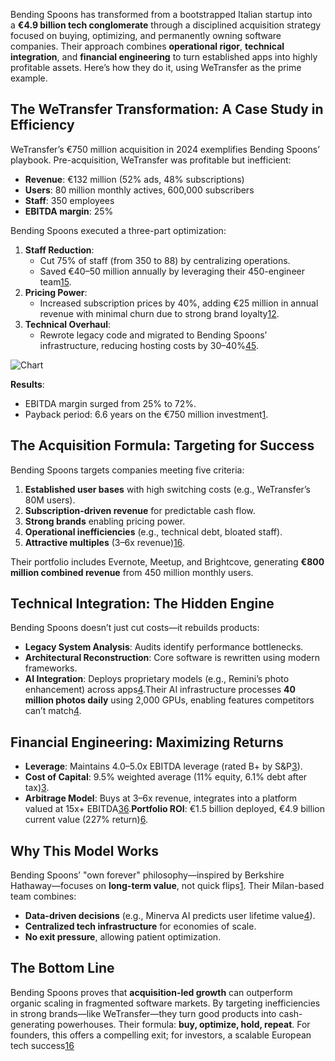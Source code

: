 Bending Spoons has transformed from a bootstrapped Italian startup into a **€4.9 billion tech conglomerate** through a disciplined acquisition strategy focused on buying, optimizing, and permanently owning software companies. Their approach combines **operational rigor**, **technical integration**, and **financial engineering** to turn established apps into highly profitable assets. Here’s how they do it, using WeTransfer as the prime example.

The WeTransfer Transformation: A Case Study in Efficiency
---------------------------------------------------------

WeTransfer’s €750 million acquisition in 2024 exemplifies Bending Spoons’ playbook. Pre-acquisition, WeTransfer was profitable but inefficient:

*   **Revenue**: €132 million (52% ads, 48% subscriptions) 
*   **Users**: 80 million monthly actives, 600,000 subscribers 
*   **Staff**: 350 employees 
*   **EBITDA margin**: 25%
    

Bending Spoons executed a three-part optimization:

1.  **Staff Reduction**:
    *   Cut 75% of staff (from 350 to 88) by centralizing operations.    
    *   Saved €40–50 million annually by leveraging their 450-engineer team[1](https://www.linkedin.com/pulse/bending-spoons-acquisition-strategy-wetransfer-case-nicola-verrini-uts8f)[5](https://verved.ai/blog/how-bending-spoons-mastered-product-acquisition).   
2.  **Pricing Power**:
    *   Increased subscription prices by 40%, adding €25 million in annual revenue with minimal churn due to strong brand loyalty[1](https://www.linkedin.com/pulse/bending-spoons-acquisition-strategy-wetransfer-case-nicola-verrini-uts8f)[2](https://www.techradar.com/pro/bending-spoons-snaps-up-wetransfer).     
3.  **Technical Overhaul**:
    *   Rewrote legacy code and migrated to Bending Spoons’ infrastructure, reducing hosting costs by 30–40%[4](https://cloud.google.com/transform/bending-spoons-cloud-ai-built-apps-100-million-users)[5](https://verved.ai/blog/how-bending-spoons-mastered-product-acquisition).
        
![Chart](https://i.imgur.com/zcVXtjw.png)

**Results**:

*   EBITDA margin surged from 25% to 72%.  
*   Payback period: 6.6 years on the €750 million investment[1](https://www.linkedin.com/pulse/bending-spoons-acquisition-strategy-wetransfer-case-nicola-verrini-uts8f).
    

The Acquisition Formula: Targeting for Success
----------------------------------------------

Bending Spoons targets companies meeting five criteria:

1.  **Established user bases** with high switching costs (e.g., WeTransfer’s 80M users).
2.  **Subscription-driven revenue** for predictable cash flow. 
3.  **Strong brands** enabling pricing power. 
4.  **Operational inefficiencies** (e.g., technical debt, bloated staff). 
5.  **Attractive multiples** (3–6x revenue)[1](https://www.linkedin.com/pulse/bending-spoons-acquisition-strategy-wetransfer-case-nicola-verrini-uts8f)[6](https://www.mandalorepartners.com/research/how-bending-spoons-is-rebuilding-digital-classics-a-blueprint-for-european-innovation-powerhouses).
    

Their portfolio includes Evernote, Meetup, and Brightcove, generating **€800 million combined revenue** from 450 million monthly users.

Technical Integration: The Hidden Engine
----------------------------------------

Bending Spoons doesn’t just cut costs—it rebuilds products:

*   **Legacy System Analysis**: Audits identify performance bottlenecks. 
*   **Architectural Reconstruction**: Core software is rewritten using modern frameworks.
*   **AI Integration**: Deploys proprietary models (e.g., Remini’s photo enhancement) across apps[4](https://cloud.google.com/transform/bending-spoons-cloud-ai-built-apps-100-million-users).Their AI infrastructure processes **40 million photos daily** using 2,000 GPUs, enabling features competitors can’t match[4](https://cloud.google.com/transform/bending-spoons-cloud-ai-built-apps-100-million-users).
    

Financial Engineering: Maximizing Returns
-----------------------------------------
*   **Leverage**: Maintains 4.0–5.0x EBITDA leverage (rated B+ by S&P[3](https://disclosure.spglobal.com/jp/regulatory/article/-/view/type/HTML/id/3322468)).  
*   **Cost of Capital**: 9.5% weighted average (11% equity, 6.1% debt after tax)[3](https://disclosure.spglobal.com/jp/regulatory/article/-/view/type/HTML/id/3322468).
*   **Arbitrage Model**: Buys at 3–6x revenue, integrates into a platform valued at 15x+ EBITDA[3](https://disclosure.spglobal.com/jp/regulatory/article/-/view/type/HTML/id/3322468)[6](https://www.mandalorepartners.com/research/how-bending-spoons-is-rebuilding-digital-classics-a-blueprint-for-european-innovation-powerhouses).**Portfolio ROI**: €1.5 billion deployed, €4.9 billion current value (227% return)[6](https://www.mandalorepartners.com/research/how-bending-spoons-is-rebuilding-digital-classics-a-blueprint-for-european-innovation-powerhouses).
    

Why This Model Works
--------------------

Bending Spoons’ "own forever" philosophy—inspired by Berkshire Hathaway—focuses on **long-term value**, not quick flips[1](https://www.linkedin.com/pulse/bending-spoons-acquisition-strategy-wetransfer-case-nicola-verrini-uts8f). Their Milan-based team combines:
*   **Data-driven decisions** (e.g., Minerva AI predicts user lifetime value[4](https://cloud.google.com/transform/bending-spoons-cloud-ai-built-apps-100-million-users)).  
*   **Centralized tech infrastructure** for economies of scale.
*   **No exit pressure**, allowing patient optimization.
    

The Bottom Line
---------------

Bending Spoons proves that **acquisition-led growth** can outperform organic scaling in fragmented software markets. By targeting inefficiencies in strong brands—like WeTransfer—they turn good products into cash-generating powerhouses. Their formula: **buy, optimize, hold, repeat**. For founders, this offers a compelling exit; for investors, a scalable European tech success[1](https://www.linkedin.com/pulse/bending-spoons-acquisition-strategy-wetransfer-case-nicola-verrini-uts8f)[6](https://www.mandalorepartners.com/research/how-bending-spoons-is-rebuilding-digital-classics-a-blueprint-for-european-innovation-powerhouses)